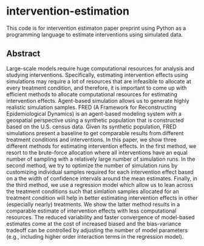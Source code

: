 # intervention-estimation

This code is for intervention estimaton paper preprint using Python as a programming language to estimate interventions using simulated data.

## Abstract
Large-scale models require huge computational resources for analysis and studying interventions. Specifically, estimating intervention effects using simulations may require a lot of resources that are infeasible to allocate at every treatment condition, and therefore, it is important to come up with efficient methods to allocate computational resources for estimating intervention effects. Agent-based simulation allows us to generate highly realistic simulation samples. FRED (A
Framework for Reconstructing Epidemiological Dynamics) is an agent-based modeling system with a geospatial perspective using a synthetic population that is constructed based on the U.S. census data. Given its synthetic population, FRED simulations present a baseline to get comparable results from different treatment conditions and interventions. In this paper, we show three different methods for estimating intervention effects. In the first method, we resort to the brute-force allocation where all interventions have an equal number of sampling with a relatively large number of simulation runs. In the second method, we try to optimize the number of simulation runs by customizing individual samples required for each intervention effect based on a the width of confidence intervals around the mean estimates. Finally, in the third method, we use a regression model which allow us to lean across the treatment conditions such that simlation samples allocated for an treatment condition will help in better estimating intervention effects in other (especially nearly) treatments. We show the latter method results in a comparable estimate of intervention effects with less computational resources. The reduced variability and faster convergence of model-based estimates come at the cost of increased biased and the bias-variance tradeoff can be controlled by adjusting the number of model parameters (e.g., including higher order interaction terms in the regression model). 
